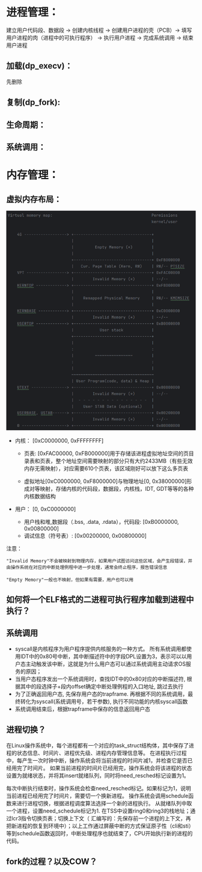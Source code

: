 


# 进程管理：

建立用户代码段、数据段 -> 创建内核线程 -> 创建用户进程的壳（PCB）-> 填写用户进程的肉（进程中的可执行程序） -> 执行用户进程 -> 完成系统调用 -> 结束用户进程

## 加载(dp_execv)： 

先删除



## 复制(dp_fork):
    
## 生命周期：

## 系统调用：


# 内存管理：

## 虚拟内存布局：
![img_4.png](img_4.png)

* 内核： [0xC0000000, 0xFFFFFFFF]

    * 页表: [0xFAC00000, 0xFB000000]用于存储该进程虚拟地址空间的页目录表和页表，整个地址空间需要映射的部分只有大约2433MB（有些无效内存无需映射），对应需要610个页表，该区域刚好可以放下这么多页表

    * 虚拟地址[0xC0000000, 0xF8000000]与物理地址[0, 0x38000000]形成对等映射，存储内核的代码段，数据段，内核栈，IDT, GDT等等的各种内核数据结构

* 用户： [0, 0xC0000000]

    * 用户栈和堆,数据段（.bss, .data, .rdata），代码段: [0xB0000000, 0x00800000]
    * 调试信息（符号表）: [0x00200000, 0x00800000]


注意： 
    
    "Invalid Memory"不会被映射到物理内存，如果用户试图访问这些区域，会产生段错误，并由操作系统在对应的中断处理例程中进一步处理，通常会终止程序，报告错误信息

    "Empty Memory"一般也不映射，但如果有需要，用户也可以用


## 如何将一个ELF格式的二进程可执行程序加载到进程中执行？








## 系统调用

* syscall是内核程序为用户程序提供内核服务的一种方式。 所有系统调用都使用IDT中的0x80号中断，其中断描述符中的字段DPL设置为3，表示可以以用户态主动触发该中断，这就是为什么用户态可以通过系统调用主动请求OS服务的原因；
* 当用户态程序发出一个系统调用时，查找IDT中的0x80对应的中断描述符, 根据其中的段选择子+段内offset确定中断处理例程的入口地址, 跳过去执行
* 为了正确返回用户态, 先保存用户态的trapframe. 再根据不同的系统调用，最终转化为syscall(系统调用号，若干参数), 执行不同功能的内核syscall函数
* 系统调用结束后，根据trapframe中保存的信息返回用户态


## 进程切换？

在Linux操作系统中，每个进程都有一个对应的task_struct结构体，其中保存了进程的状态信息、时间片、进程优先级、进程内存管理信息等。
在进程执行过程中，每产生一次时钟中断，操作系统会将当前进程的时间片减1，并检查它是否已经用完了时间片。
如果当前进程的时间片已经用完，操作系统会将该进程的状态设置为就绪状态，并将其insert就绪队列，同时将need_resched标记设置为1。

每次中断执行结束时，操作系统会检查need_resched标记。如果标记为1，说明当前进程已经用完了时间片，需要切一个换新进程。
操作系统会调用schedule函数来进行进程切换，根据进程调度算法选择一个新的进程执行。
    从就绪队列中取一个进程，设置need_schedule标记为1. 在TSS中设置ring0和ring3的栈地址；通过lcr3指令切换页表；切换上下文（ 汇编写的：先保存前一个进程的上下文，再把新进程的恢复到环境中）；以上工作通过屏蔽中断的方式保证原子性（cli和sti）
等到schedule函数返回时，中断处理程序也就结束了，CPU开始执行新的进程的代码。


## fork的过程？以及COW？





































